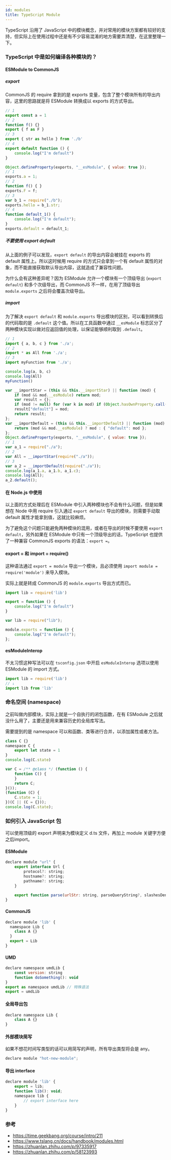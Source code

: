```yaml
---
id: modules
title: TypeScript Module
---
```


TypeScript 沿用了 JavaScript 中的模块概念，并对常用的模块方案都有较好的支持，但实际上在使用过程中还是有不少容易混淆的地方需要弄清楚，在这里整理一下。

<!--truncate-->

### TypeScript 中是如何编译各种模块的？
#### ESModule to CommonJS
##### export

CommonJS 的 require 拿到的是 exports 变量，包含了整个模块所有的导出内容，这里的思路就是将 ESModule 转换成以 exports 的方式导出。

```js
// 1
export const a = 1
// 2
function f() {}
export { f as F }
// 3
export { str as hello } from './b'
// 4
export default function () {
    console.log("I'm default")
}
```

```js
Object.defineProperty(exports, "__esModule", { value: true });
// 1
exports.a = 1;
// 2
function f() { }
exports.F = f;
// 3
var b_1 = require("./b");
exports.hello = b_1.str;
// 4
function default_1() {
    console.log("I'm default");
}
exports.default = default_1;
```

##### 不要使用 export default

从上面的例子可以发现，`export default` 的导出内容会被挂在 exports 的 default 属性上。所以这时候用 require 的方式只会拿到一个有 default 属性的对象，而不能直接获取默认导出内容，这就造成了兼容性问题。

为什么会有这种差异呢？因为 ESModule 允许一个模块有一个顶级导出 (`export default`) 和多个次级导出，而 CommonJS 不一样，在用了顶级导出 `module.exports` 之后将会覆盖次级导出。

##### import

为了解决 `export default` 和 `module.exports` 导出模块的区别，可以看到转换后的代码取的是 `.default` 这个值。所以在工具函数中通过 `__esModule` 标志区分了两种模块实现以做对应返回值的处理，以保证能够顺利取到 `.default`。

```js
// 1
import { a, b, c } from './a';
// 2
import * as All from './a';
// 3
import myFunction from './a';

console.log(a, b, c)
console.log(All)
myFunction()
```

```js
var __importStar = (this && this.__importStar) || function (mod) {
    if (mod && mod.__esModule) return mod;
    var result = {};
    if (mod != null) for (var k in mod) if (Object.hasOwnProperty.call(mod, k)) result[k] = mod[k];
    result["default"] = mod;
    return result;
};
var __importDefault = (this && this.__importDefault) || function (mod) {
    return (mod && mod.__esModule) ? mod : { "default": mod };
};
Object.defineProperty(exports, "__esModule", { value: true });
// 1
var a_1 = require("./a");
// 2
var All = __importStar(require("./a"));
// 3
var a_2 = __importDefault(require("./a"));
console.log(a_1.a, a_1.b, a_1.c);
console.log(All);
a_2.default();
```

#### 在 Node.js 中使用

以上面的方式处理后在 ESModule 中引入两种模块也不会有什么问题，但是如果想在 Node 中用 require 引入通过 `export default` 导出的模块，则需要手动取 default 属性才能拿到值，这就比较麻烦。

为了避免这个问题只能避免两种模块的混用，或者在导出的时候不要使用 `export default`，另外如果在 ESModule 中只有一个顶级导出的话，TypeScript 也提供了一种兼容 CommonJS exports 的语法：`export =`。

#### export = 和 import = require()

这种语法通过 `export = module` 导出一个模块，且必须使用 `import module = require('module')` 来导入模块。

实际上就是转成 CommonJS 的 `module.exports` 导出方式而已。

```js
import lib = require('lib')

export = function () {
    console.log("I'm default")
}
```

```js
var lib = require("lib");

module.exports = function () {
    console.log("I'm default");
};
```

#### esModuleInterop

不太习惯这种写法可以在 `tsconfig.json` 中开启 `esModuleInterop` 选项以使用 ESModule 的 import 方式。

```js
import lib = require('lib')
// ↓
import lib from 'lib'
```

### 命名空间 (namespace)

之前叫做内部模块，实际上就是一个自执行的闭包函数，在有 ESModule 之后就没什么用了，主要还是用来兼容历史的全局库写法。

需要提到的是 namespace 可以和函数、类等进行合并，以添加属性或者方法。

```js
class C {}
namespace C {
    export let state = 1
}
console.log(C.state)
```

```js
var C = /** @class */ (function () {
    function C() {
    }
    return C;
}());
(function (C) {
    C.state = 1;
})(C || (C = {}));
console.log(C.state);
```

### 如何引入 JavaScript 包

可以使用顶级的 export 声明来为模块定义 d.ts 文件，再加上 module 关键字方便之后import。

#### ESModule

```js
declare module "url" {
    export interface Url {
        protocol?: string;
        hostname?: string;
        pathname?: string;
    }

    export function parse(urlStr: string, parseQueryString?, slashesDenoteHost?): Url;
}
```

#### CommonJS

```js
declare module 'lib' {
  namespace Lib {
    class A {}
  }
  export = Lib
}
```

#### UMD

```js
declare namespace umdLib {
    const version: string
    function doSomething(): void
}
export as namespace umdLib // 特殊语法
export = umdLib
```

#### 全局导出包

```js
declare namespace Lib {
    class A {}
}
```

#### 外部模块简写

如果不想花时间写类型的话可以用简写的声明，所有导出类型将会是 any。

```js
declare module "hot-new-module";
```

#### 导出 interface

```js
declare module 'lib' {
    export = lib;
    function lib(): void;
    namespace lib {
        // export interface here
    }
}
```

### 参考

* https://time.geekbang.org/course/intro/211
* https://www.tslang.cn/docs/handbook/modules.html
* https://zhuanlan.zhihu.com/p/97335917
* https://zhuanlan.zhihu.com/p/58123993